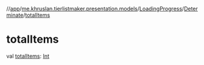 //[app](../../../../index.md)/[me.khruslan.tierlistmaker.presentation.models](../../index.md)/[LoadingProgress](../index.md)/[Determinate](index.md)/[totalItems](total-items.md)

# totalItems

val [totalItems](total-items.md): [Int](https://kotlinlang.org/api/latest/jvm/stdlib/kotlin/-int/index.html)
